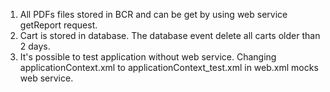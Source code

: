 1. All PDFs files stored in BCR and can be get by using web service getReport request.
2. Cart is stored in database. The database event delete all carts older than 2 days.
3. It's possible to test application without web service. Changing applicationContext.xml to applicationContext_test.xml
  in web.xml mocks web service.